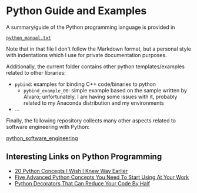 # Python Guide and Examples

A summary/guide of the Python programming language is provided in

[`python_manual.txt`](python_manual.txt)

Note that in that file I don't follow the Markdown format, but a personal style with indentations which I use for private documentation purposes.

Additionally, the current folder contains other python templates/examples related to other libraries:

- `pybind`: examples for binding C++ code/binaries to python 
	- `pybind_example_00`: simple example based on the sample written by Alvaro; unfortunately, I am having some issues with it, probably related to my Anaconda distribution and my environments
- ...

Finally, the following repository collects many other aspects related to software engineering with Python:

[python_software_engineering](https://github.com/mxagar/python_software_engineering)

## Interesting Links on Python Programming

- [20 Python Concepts I Wish I Knew Way Earlier](https://blog.stackademic.com/20-python-concepts-i-wish-i-knew-way-earlier-40ed5674cd52)
- [Five Advanced Python Concepts You Need To Start Using At Your Work](https://medium.com/python-in-plain-english/five-advanced-python-concepts-you-need-to-start-using-at-your-work-ca4f32f1403c)
- [Python Decorators That Can Reduce Your Code By Half](https://medium.com/@ayush-thakur02/python-decorators-that-can-reduce-your-code-by-half-b19f673bc7d8)
